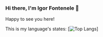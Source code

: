 ### Hi there, I'm Igor Fontenele 👋

Happy to see you here!

This is my language's states:
[![Top Langs](https://github-readme-stats.vercel.app/api/top-langs/?username=igorfontenele&layout=compact)]

<!--
**igorfontenele/igorfontenele** is a ✨ _special_ ✨ repository because its `README.md` (this file) appears on your GitHub profile.

Here are some ideas to get you started:

- 🔭 I’m currently working on ...
- 🌱 I’m currently learning ...
- 👯 I’m looking to collaborate on ...
- 🤔 I’m looking for help with ...
- 💬 Ask me about ...
- 📫 How to reach me: ...
- 😄 Pronouns: ...
- ⚡ Fun fact: ...
-->
